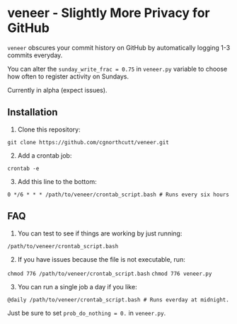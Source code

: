 # veneer - Slightly More Privacy for GitHub

`veneer` obscures your commit history on GitHub by automatically logging 1-3 commits everyday.

You can alter the `sunday_write_frac = 0.75`  in `veneer.py` variable to choose how often to register activity on Sundays.

Currently in alpha (expect issues).

## Installation

1. Clone this repository:

`git clone https://github.com/cgnorthcutt/veneer.git`

2. Add a crontab job:

`crontab -e`

3. Add this line to the bottom:

`0 */6 * * * /path/to/veneer/crontab_script.bash # Runs every six hours` 

## FAQ

1. You can test to see if things are working by just running:

`/path/to/veneer/crontab_script.bash`

2. If you have issues because the file is not executable, run:

`chmod 776 /path/to/veneer/crontab_script.bash`
`chmod 776 veneer.py`

3. You can run a single job a day if you like:

`@daily /path/to/veneer/crontab_script.bash # Runs everday at midnight.`

Just be sure to set `prob_do_nothing = 0.`  in `veneer.py`.
